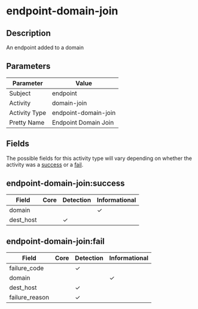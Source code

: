 endpoint-domain-join
====================

Description
-----------
An endpoint added to a domain

Parameters
----------
| Parameter     | Value                |
| ------------- | -------------------- |
| Subject       | endpoint             |
| Activity      | domain-join          |
| Activity Type | endpoint-domain-join |
| Pretty Name   | Endpoint Domain Join |


Fields
------

The possible fields for this activity type will vary depending on whether the activity was a [success](#endpoint-domain-joinsuccess) or a [fail](#endpoint-domain-joinfail).


endpoint-domain-join:success
----------------------------

| Field     | Core | Detection | Informational |
| --------- | ---- | --------- | ------------- |
| domain    |      |           | &#10003;      |
| dest_host |      | &#10003;  |               |

endpoint-domain-join:fail
-------------------------

| Field          | Core | Detection | Informational |
| -------------- | ---- | --------- | ------------- |
| failure_code   |      | &#10003;  |               |
| domain         |      |           | &#10003;      |
| dest_host      |      | &#10003;  |               |
| failure_reason |      | &#10003;  |               |